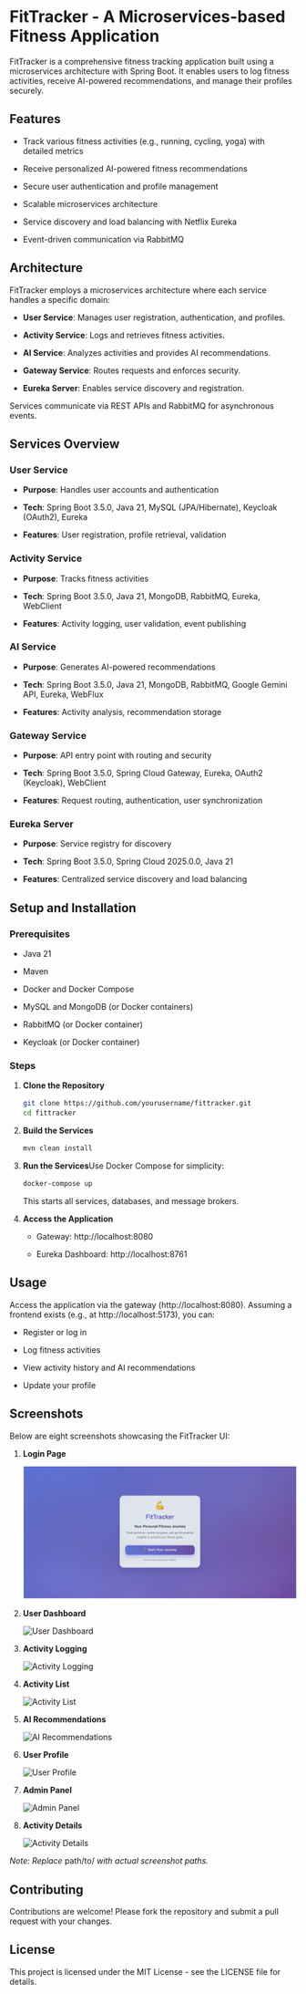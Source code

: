 # FitTracker - A Microservices-based Fitness Application

FitTracker is a comprehensive fitness tracking application built using a microservices architecture with Spring Boot. It enables users to log fitness activities, receive AI-powered recommendations, and manage their profiles securely.

## Features

- Track various fitness activities (e.g., running, cycling, yoga) with detailed metrics
    
- Receive personalized AI-powered fitness recommendations
    
- Secure user authentication and profile management
    
- Scalable microservices architecture
    
- Service discovery and load balancing with Netflix Eureka
    
- Event-driven communication via RabbitMQ
    

## Architecture

FitTracker employs a microservices architecture where each service handles a specific domain:

- **User Service**: Manages user registration, authentication, and profiles.
    
- **Activity Service**: Logs and retrieves fitness activities.
    
- **AI Service**: Analyzes activities and provides AI recommendations.
    
- **Gateway Service**: Routes requests and enforces security.
    
- **Eureka Server**: Enables service discovery and registration.
    

Services communicate via REST APIs and RabbitMQ for asynchronous events.

## Services Overview

### User Service

- **Purpose**: Handles user accounts and authentication
    
- **Tech**: Spring Boot 3.5.0, Java 21, MySQL (JPA/Hibernate), Keycloak (OAuth2), Eureka
    
- **Features**: User registration, profile retrieval, validation
    

### Activity Service

- **Purpose**: Tracks fitness activities
    
- **Tech**: Spring Boot 3.5.0, Java 21, MongoDB, RabbitMQ, Eureka, WebClient
    
- **Features**: Activity logging, user validation, event publishing
    

### AI Service

- **Purpose**: Generates AI-powered recommendations
    
- **Tech**: Spring Boot 3.5.0, Java 21, MongoDB, RabbitMQ, Google Gemini API, Eureka, WebFlux
    
- **Features**: Activity analysis, recommendation storage
    

### Gateway Service

- **Purpose**: API entry point with routing and security
    
- **Tech**: Spring Boot 3.5.0, Spring Cloud Gateway, Eureka, OAuth2 (Keycloak), WebClient
    
- **Features**: Request routing, authentication, user synchronization
    

### Eureka Server

- **Purpose**: Service registry for discovery
    
- **Tech**: Spring Boot 3.5.0, Spring Cloud 2025.0.0, Java 21
    
- **Features**: Centralized service discovery and load balancing
    

## Setup and Installation

### Prerequisites

- Java 21
    
- Maven
    
- Docker and Docker Compose
    
- MySQL and MongoDB (or Docker containers)
    
- RabbitMQ (or Docker container)
    
- Keycloak (or Docker container)
    

### Steps

1. **Clone the Repository**
    
    ```bash
    git clone https://github.com/yourusername/fittracker.git
    cd fittracker
    ```
    
2. **Build the Services**
    
    ```bash
    mvn clean install
    ```
    
3. **Run the Services**Use Docker Compose for simplicity:
    
    ```bash
    docker-compose up
    ```
    
    This starts all services, databases, and message brokers.
    
4. **Access the Application**
    
    - Gateway: http://localhost:8080
        
    - Eureka Dashboard: http://localhost:8761
        

## Usage

Access the application via the gateway (http://localhost:8080). Assuming a frontend exists (e.g., at http://localhost:5173), you can:

- Register or log in
    
- Log fitness activities
    
- View activity history and AI recommendations
    
- Update your profile
    

## Screenshots

Below are eight screenshots showcasing the FitTracker UI:

1. **Login Page**  
    
    ![Login Page](screenshots/pic1.png)
2. **User Dashboard**  
    
    ![User Dashboard](path/to/dashboard.png)
3. **Activity Logging**  
    
    ![Activity Logging](path/to/activity-log.png)
4. **Activity List**  
    
    ![Activity List](path/to/activity-list.png)
5. **AI Recommendations**  
    
    ![AI Recommendations](path/to/recommendations.png)
6. **User Profile**  
    
    ![User Profile](path/to/profile.png)
7. **Admin Panel**  
    
    ![Admin Panel](path/to/admin.png)
8. **Activity Details**  
    
    ![Activity Details](path/to/activity-details.png)

_Note: Replace_ path/to/ _with actual screenshot paths._

## Contributing

Contributions are welcome! Please fork the repository and submit a pull request with your changes.

## License

This project is licensed under the MIT License - see the LICENSE file for details.
